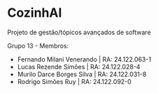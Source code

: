 # CozinhAI
Projeto de gestão/tópicos avançados de software

Grupo 13 - Membros:
- Fernando Milani Venerando | RA: 24.122.063-1
- Lucas Rezende Simões | RA: 24.122.028-4
- Murilo Darce Borges Silva | RA: 24.122.031-8
- Rodrigo Simões Ruy | RA: 24.122.092-0
